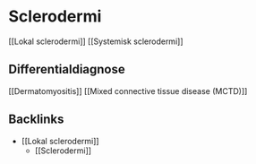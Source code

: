 # Sclerodermi
[[Lokal sclerodermi]]
[[Systemisk sclerodermi]]

## Differentialdiagnose
[[Dermatomyositis]]
[[Mixed connective tissue disease (MCTD)]]

## Backlinks
* [[Lokal sclerodermi]]
	* [[Sclerodermi]]

<!-- #anki/tag/med/Derma #anki/deck/Medicine -->

<!-- {BearID:86F4B8F3-DC45-4B8F-870A-D4E2D145B6C8-21052-00004C6EC13E93E7} -->
